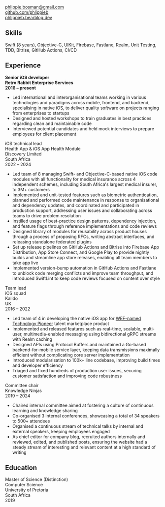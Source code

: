 <!-- NOTE: Title will be added by pandoc -->
<!-- # Phlippie Bosman -->

<br/>
<div class="table"><div class="row">
  <div class="col"><a href="mailto:phlippie.bosman@gmail.com">phlippie.bosman@gmail.com</a></div>
  <div class="col"><a href="https://github.com/phlippieb">github.com/phlippieb</a></div>
  <div class="col"><a href="https://phlippieb.bearblog.dev">phlippieb.bearblog.dev</a></div>
</div></div>

## Skills

Swift (8 years), Objective-C, UIKit, Firebase, Fastlane, Realm, Unit Testing, TDD, Bitrise, GitHub Actions, CI/CD
## Experience

<div class="table"><div class="row">
  <div class="col"><b>Senior iOS developer</b></div>
  <div class="col"><b>Retro Rabbit Enterprise Services</b></div>
  <div class="col"><b>2016 – present</b></div>
</div></div>
    
- Led international and interorganisational teams working in various technologies and paradigms across mobile, frontend, and backend, specialising in native iOS, to deliver quality software on projects ranging from enterprises to startups
- Designed and hosted workshops to train graduates in best practices regarding clean and maintainable code
- Interviewed potential candidates and held mock interviews to prepare employees for client placement

<div class="table"><div class="row">
  <div class="col">
    iOS technical lead <br/>
    Health App & iOS App Health Module<!-- TODO: Make it fit on one line after styling -->
  </div>
  <div class="col">
    Discovery Limited <br/>
    South Africa
  </div>
  <div class="col">
    2022 – 2024
  </div>
</div></div>

<!-- TODO: Managed is better; bring into core -->
- Led team of 8 managing Swift- and Objective-C-based native iOS code modules with all functionality for medical insurance across 4 independent schemes, including South Africa's largest medical insurer, to 3M+ customers
- Implemented and unit-tested features such as biometric authentication, planned and performed code maintenance in response to organisational and dependency updates, and coordinated and participated in production support, addressing user issues and collaborating across teams to drive problem resolution
- Instilled usage of best-practice design patterns, dependency injection, and feature flags through reference implementations and code reviews
- Designed library of modules for reusability across product houses through a process of proposing RFCs, writing abstract interfaces, and releasing standalone federated plugins
- Set up release pipelines on GitHub Actions and Bitrise into Firebase App Distribution, App Store Connect, and Google Play to provide nightly builds and streamline app store releases, enabling all team members to take app live
- Implemented version-bump automation in GitHub Actions and Fastlane to unblock code merging conflicts and improve team throughput, and introduced SwiftLint to keep code reviews focused on content over style

<div class="table"><div class="row">
  <div class="col">
    Team lead <br/>
    iOS squad
  </div>
  <div class="col">
    Kalido <br/>
    UK
  </div>
  <div class="col">
    2016 – 2022
  </div>
</div></div>

- Led team of 4 in developing the native iOS app for [WEF-named Technology Pioneer](https://widgets.weforum.org/techpioneers-2020/kalido) talent marketplace product
- Implemented and released features such as real-time, scalable, multi-user, multimedia-enabled messaging using bidirectional gRPC streams with Realm caching
- Designed APIs using Protocol Buffers and maintained a Go-based backend-for-mobile service layer, keeping data transmissions maximally efficient without complicating core server implementation
- Introduced modularisation to 100k+ line codebase, improving build times and developer efficiency
- Triaged and fixed hundreds of production user issues, securing customer satisfaction and improving code robustness

<div class="table"><div class="row">
  <div class="col">Committee chair</div>
  <div class="col">Knowledge Ninjas</div>
  <div class="col">2019 – 2024</div>
</div></div>

- Chaired internal committee aimed at fostering a culture of continuous learning and knowledge sharing
- Co-organised 3 internal conferences, showcasing a total of 34 speakers to 500+ attendees
- Organised a continuous stream of technical talks by internal and external speakers, keeping employees engaged
- As chief editor for company blog, recruited authors internally and reviewed, edited, and published posts, ensuring the website had a steady stream of interesting and relevant content at a high standard of writing

## Education

<div class="table"><div class="row">
  <div class="col">
    Master of Science (Distinction)<br/>
    Computer Science
  </div>
  <div class="col">
    University of Pretoria<br/>
    South Africa
  </div>
  <div class="col">
    2019
  </div>
</div></div>

